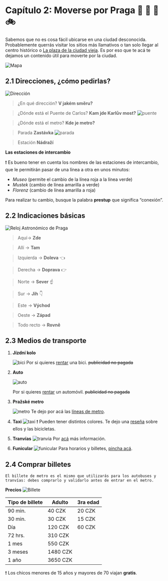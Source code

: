 # Capítulo 2: Moverse por Praga 🏃 🚌 🚗 🚲

 Sabemos que no es cosa fácil ubicarse en una ciudad desconocida. Probablemente querrás visitar los sitios más llamativos o tan solo llegar al centro histórico o [La plaza de la ciudad vieja](https://www.google.com/maps/place/Iglesia+de+T%C3%BDn/@50.0874682,14.4207565,17z/data=!4m15!1m8!3m7!1s0x470b94e93e1fa817:0x58841cb69a51337!2zU3Rhcm9txJtzdHNrw6kgbsOhbS4sIDExMCAwMCBTdGFyw6kgTcSbc3RvLCBDaGVxdWlh!3b1!8m2!3d50.0874682!4d14.4207565!16s%2Fg%2F1tl4brd4!3m5!1s0x470b936721e269bb:0x8afc5f9c6346421c!8m2!3d50.0874019!4d14.4228323!16zL20vMGRqNjY5?entry=ttu). Es por eso que te acá te dejamos un contenido útil para moverte por la ciudad. 

 ![Mapa](imagenes/Mapa.jpg)

## 2.1 Direcciones, ¿cómo pedirlas?
![Dirección](imagenes/direccion.gif)
 
>¿En qué dirección? **V jakém směru?**

>¿Dónde está el Puente de Carlos? 
**Kam jde Karlův most?**
![puente](imagenes/puente.jpg)

>¿Dónde está el metro? **Kde je metro?** 

>Parada **Zastávka**
![parada](imagenes/parada.jpg)


>Estación **Nádraží**

 **Las estaciones de intercambio**

❗ Es bueno tener en cuenta los nombres de las estaciones de intercambio, que le permitirán pasar de una línea a otra en unos minutos:

- *Museo* (permite el cambio de la línea roja a la línea verde)
- *Mustek* (cambio de línea amarilla a verde)
- *Florenz* (cambio de línea amarilla a roja)

Para realizar tu cambio, busque la palabra **prestup** que significa “conexión”.

## 2.2 Indicaciones básicas 
![Reloj Astronómico de Praga](imagenes/reloj.jpg)

> Aquí->  **Zde**

> Allí ->   **Tam**

>Izquierda -> **Doleva** 👈

>Derecha -> **Doprava** 👉

>Norte -> **Sever** ☝️

>Sur -> **Jih** 👇

>Este -> **Východ**

>Oeste -> **Západ**

>Todo recto -> **Rovně**  

## 2.3 Medios de transporte
1. **Jízdní kolo**

   ![bici](imagenes/caption.jpg)
   Por si quieres [rentar](https://www.civitatis.com/es/praga/tour-bicicleta-praga/) una bici.
   ~~publicidad no pagada~~

2. **Auto**
   
   ![auto](imagenes/auto.jpg)

   Por si quieres [rentar](https://www.kayak.cl/Renta-economica-de-autos-Praga.19865.cars.ksp) un automóvil. ~~publicidad no pagada~~

3. **Pražské metro**
   
   ![metro](imagenes/metro.jpg)
   Te dejo por acá las [líneas de metro](https://czech-transport.com/images/01_metro_orientation_plan.png). 
4. **Taxi**
   ![taxi](imagenes/taxi.jpg)
   ❗ Pueden tener distintos colores. 
   Te dejo una [reseña](https://www.prague.eu/es/informacion-practica/en-bicicleta-o-en-taxi-17135) sobre ellos y las bicicletas.

5. **Tranvías**
   ![tranvia](imagenes/tranvia.jpg)
   Por [acá](https://www.disfrutapraga.com/tranvias) más información.

6. **Funicular**
   ![funicular](imagenes/funicular.jpg)
   Para horarios y billetes, [pincha acá](https://www.disfrutapraga.com/funicular-petrin).
   


## 2.4 Comprar billetes

```El billete de metro es el mismo que utilizarás para los autobuses y tranvías: debes comprarlo y validarlo antes de entrar en el metro.```

 **Precios**
![Billete](imagenes/billeto.jpg)

|  Tipo de billete | Adulto |3ra edad
| ---------|------|------------|
| 90 min.| 40 CZK|20 CZK| 
|  30 min.|30 CZK    |	15 CZK| 
| Día | 120 CZK |60 CZK|
| 72 hrs.| 310 CZK| 
| 1 mes| 550 CZK |
| 3 meses| 1480 CZK|
| 1 año| 3650 CZK|


❗ Los chicos menores de 15 años y mayores de 70 viajan **gratis**.